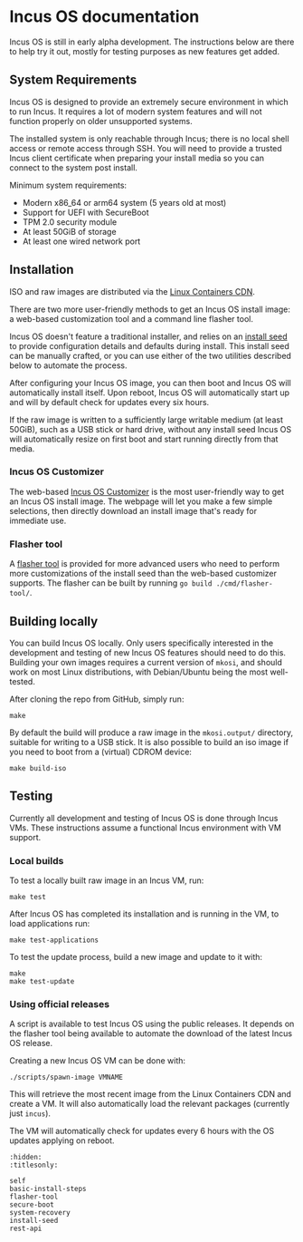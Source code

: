 # Incus OS documentation
Incus OS is still in early alpha development. The instructions below are
there to help try it out, mostly for testing purposes as new features get
added.

## System Requirements

Incus OS is designed to provide an extremely secure environment in which to
run Incus. It requires a lot of modern system features and will not function
properly on older unsupported systems.

The installed system is only reachable through Incus; there is no local shell
access or remote access through SSH. You will need to provide a trusted Incus
client certificate when preparing your install media so you can connect to
the system post install.

Minimum system requirements:

- Modern x86_64 or arm64 system (5 years old at most)
- Support for UEFI with SecureBoot
- TPM 2.0 security module
- At least 50GiB of storage
- At least one wired network port

## Installation
ISO and raw images are distributed via the [Linux Containers CDN](https://images.linuxcontainers.org/os/).

There are two more user-friendly methods to get an Incus OS install image: a
web-based customization tool and a command line flasher tool.

Incus OS doesn't feature a traditional installer, and relies on an [install seed](install-seed.md)
to provide configuration details and defaults during install. This install
seed can be manually crafted, or you can use either of the two utilities
described below to automate the process.

After configuring your Incus OS image, you can then boot and Incus OS will
automatically install itself. Upon reboot, Incus OS will automatically start
up and will by default check for updates every six hours.

If the raw image is written to a sufficiently large writable medium (at least
50GiB), such as a USB stick or hard drive, without any install seed Incus OS
will automatically resize on first boot and start running directly from that
media.

### Incus OS Customizer

The web-based [Incus OS Customizer](https://incusos-customizer.linuxcontainers.org/ui/)
is the most user-friendly way to get an Incus OS install image. The webpage
will let you make a few simple selections, then directly download an install
image that's ready for immediate use.

### Flasher tool

A [flasher tool](flasher-tool.md) is provided for more advanced users who need
to perform more customizations of the install seed than the web-based customizer
supports. The flasher can be built by running `go build ./cmd/flasher-tool/`.

## Building locally
You can build Incus OS locally. Only users specifically interested in the
development and testing of new Incus OS features should need to do this.
Building your own images requires a current version of `mkosi`, and should work
on most Linux distributions, with Debian/Ubuntu being the most well-tested.

After cloning the repo from GitHub, simply run:

    make

By default the build will produce a raw image in the `mkosi.output/` directory,
suitable for writing to a USB stick. It is also possible to build an iso
image if you need to boot from a (virtual) CDROM device:

    make build-iso

## Testing
Currently all development and testing of Incus OS is done through Incus VMs.
These instructions assume a functional Incus environment with VM support.

### Local builds
To test a locally built raw image in an Incus VM, run:

    make test

After Incus OS has completed its installation and is running in the VM, to load
applications run:

    make test-applications

To test the update process, build a new image and update to it with:

    make
    make test-update

### Using official releases
A script is available to test Incus OS using the public releases. It depends on
the flasher tool being available to automate the download of the latest Incus OS
release.

Creating a new Incus OS VM can be done with:

    ./scripts/spawn-image VMNAME

This will retrieve the most recent image from the Linux Containers CDN and
create a VM. It will also automatically load the relevant packages (currently
just `incus`).

The VM will automatically check for updates every 6 hours with the OS updates
applying on reboot.

```{toctree}
:hidden:
:titlesonly:

self
basic-install-steps
flasher-tool
secure-boot
system-recovery
install-seed
rest-api
```
